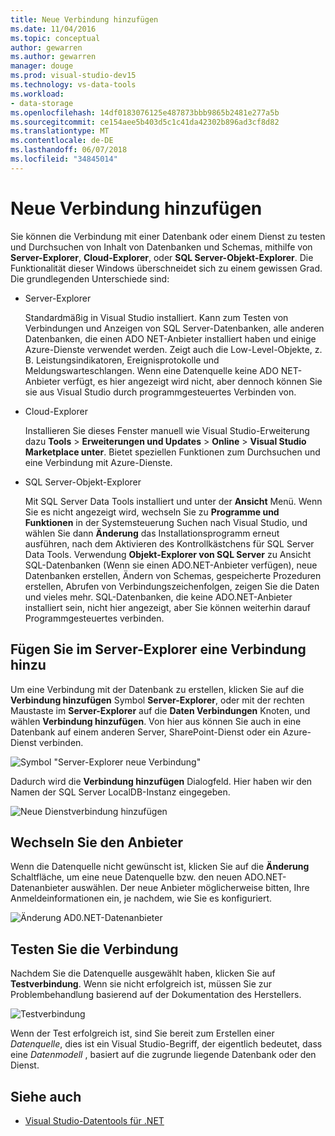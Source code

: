 ```yaml
---
title: Neue Verbindung hinzufügen
ms.date: 11/04/2016
ms.topic: conceptual
author: gewarren
ms.author: gewarren
manager: douge
ms.prod: visual-studio-dev15
ms.technology: vs-data-tools
ms.workload:
- data-storage
ms.openlocfilehash: 14df0183076125e487873bbb9865b2481e277a5b
ms.sourcegitcommit: ce154aee5b403d5c1c41da42302b896ad3cf8d82
ms.translationtype: MT
ms.contentlocale: de-DE
ms.lasthandoff: 06/07/2018
ms.locfileid: "34845014"
---
```

# <a name="add-new-connections"></a>Neue Verbindung hinzufügen

Sie können die Verbindung mit einer Datenbank oder einem Dienst zu testen und Durchsuchen von Inhalt von Datenbanken und Schemas, mithilfe von **Server-Explorer**, **Cloud-Explorer**, oder **SQL Server-Objekt-Explorer**. Die Funktionalität dieser Windows überschneidet sich zu einem gewissen Grad. Die grundlegenden Unterschiede sind:

- Server-Explorer

   Standardmäßig in Visual Studio installiert. Kann zum Testen von Verbindungen und Anzeigen von SQL Server-Datenbanken, alle anderen Datenbanken, die einen ADO NET-Anbieter installiert haben und einige Azure-Dienste verwendet werden. Zeigt auch die Low-Level-Objekte, z. B. Leistungsindikatoren, Ereignisprotokolle und Meldungswarteschlangen. Wenn eine Datenquelle keine ADO NET-Anbieter verfügt, es hier angezeigt wird nicht, aber dennoch können Sie sie aus Visual Studio durch programmgesteuertes Verbinden von.

- Cloud-Explorer

   Installieren Sie dieses Fenster manuell wie Visual Studio-Erweiterung dazu **Tools** > **Erweiterungen und Updates** > **Online**  >  **Visual Studio Marketplace unter**. Bietet speziellen Funktionen zum Durchsuchen und eine Verbindung mit Azure-Dienste.

- SQL Server-Objekt-Explorer

   Mit SQL Server Data Tools installiert und unter der **Ansicht** Menü. Wenn Sie es nicht angezeigt wird, wechseln Sie zu **Programme und Funktionen** in der Systemsteuerung Suchen nach Visual Studio, und wählen Sie dann **Änderung** das Installationsprogramm erneut ausführen, nach dem Aktivieren des Kontrollkästchens für SQL Server Data Tools. Verwendung **Objekt-Explorer von SQL Server** zu Ansicht SQL-Datenbanken (Wenn sie einen ADO.NET-Anbieter verfügen), neue Datenbanken erstellen, Ändern von Schemas, gespeicherte Prozeduren erstellen, Abrufen von Verbindungszeichenfolgen, zeigen Sie die Daten und vieles mehr. SQL-Datenbanken, die keine ADO.NET-Anbieter installiert sein, nicht hier angezeigt, aber Sie können weiterhin darauf Programmgesteuertes verbinden.

## <a name="add-a-connection-in-server-explorer"></a>Fügen Sie im Server-Explorer eine Verbindung hinzu

Um eine Verbindung mit der Datenbank zu erstellen, klicken Sie auf die **Verbindung hinzufügen** Symbol **Server-Explorer**, oder mit der rechten Maustaste im **Server-Explorer** auf die **Daten Verbindungen** Knoten, und wählen **Verbindung hinzufügen**. Von hier aus können Sie auch in eine Datenbank auf einem anderen Server, SharePoint-Dienst oder ein Azure-Dienst verbinden.

![Symbol "Server-Explorer neue Verbindung"](../data-tools/media/raddata-server-explorer-new-connection-icon.png)

Dadurch wird die **Verbindung hinzufügen** Dialogfeld. Hier haben wir den Namen der SQL Server LocalDB-Instanz eingegeben.

![Neue Dienstverbindung hinzufügen](../data-tools/media/raddata-add-new-connection-dialog.png)

## <a name="change-the-provider"></a>Wechseln Sie den Anbieter

Wenn die Datenquelle nicht gewünscht ist, klicken Sie auf die **Änderung** Schaltfläche, um eine neue Datenquelle bzw. den neuen ADO.NET-Datenanbieter auswählen. Der neue Anbieter möglicherweise bitten, Ihre Anmeldeinformationen ein, je nachdem, wie Sie es konfiguriert.

![Änderung AD0.NET-Datenanbieter](../data-tools/media/raddata-change-ad0.net-data-provider.png)

## <a name="test-the-connection"></a>Testen Sie die Verbindung

Nachdem Sie die Datenquelle ausgewählt haben, klicken Sie auf **Testverbindung**. Wenn sie nicht erfolgreich ist, müssen Sie zur Problembehandlung basierend auf der Dokumentation des Herstellers.

![Testverbindung](../data-tools/media/raddata-test-connection.png)

Wenn der Test erfolgreich ist, sind Sie bereit zum Erstellen einer *Datenquelle*, dies ist ein Visual Studio-Begriff, der eigentlich bedeutet, dass eine *Datenmodell* , basiert auf die zugrunde liegende Datenbank oder den Dienst.

## <a name="see-also"></a>Siehe auch

- [Visual Studio-Datentools für .NET](../data-tools/visual-studio-data-tools-for-dotnet.md)